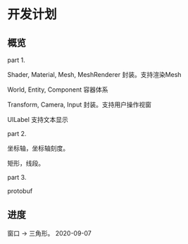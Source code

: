 # 开发计划


## 概览

part 1.

Shader, Material, Mesh, MeshRenderer 封装。支持渲染Mesh

World, Entity, Component 容器体系

Transform, Camera, Input 封装。支持用户操作视窗

UILabel 支持文本显示


part 2.

坐标轴，坐标轴刻度。

矩形，线段。


part 3.

protobuf


## 进度

窗口 -> 三角形。 2020-09-07

